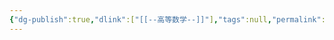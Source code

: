 ```yaml
---
{"dg-publish":true,"dlink":["[[--高等数学--]]"],"tags":null,"permalink":"/038-数字科学/math/线性代数/向量空间/","dgPassFrontmatter":true}
---
```

